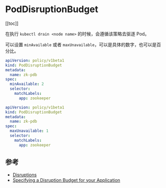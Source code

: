 # PodDisruptionBudget

[[toc]]

在执行 `kubectl drain <node name>` 的时候，会遵循该策略去驱逐 Pod。

可以设置 `minAvailable` 或者 `maxUnavailable`，可以是具体的数字，也可以是百分比。

```yaml
apiVersion: policy/v1beta1
kind: PodDisruptionBudget
metadata:
  name: zk-pdb
spec:
  minAvailable: 2
  selector:
    matchLabels:
      app: zookeeper
```

```yaml
apiVersion: policy/v1beta1
kind: PodDisruptionBudget
metadata:
  name: zk-pdb
spec:
  maxUnavailable: 1
  selector:
    matchLabels:
      app: zookeeper
```

## 参考

- [Disruptions](https://kubernetes.io/docs/concepts/workloads/pods/disruptions/)
- [Specifying a Disruption Budget for your Application](https://kubernetes.io/docs/tasks/run-application/configure-pdb/)